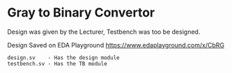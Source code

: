 # Gray to Binary Convertor

Design was given by the Lecturer, Testbench was too be designed.

Design Saved on EDA Playground
https://www.edaplayground.com/x/CbRG

```
design.sv    - Has the design module
testbench.sv - Has the TB module
```
